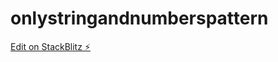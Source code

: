 # onlystringandnumberspattern

[Edit on StackBlitz ⚡️](https://stackblitz.com/edit/onlystringandnumberspattern)